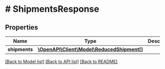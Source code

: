 # # ShipmentsResponse

## Properties

Name | Type | Description | Notes
------------ | ------------- | ------------- | -------------
**shipments** | [**\OpenAPI\Client\Model\ReducedShipment[]**](ReducedShipment.md) |  |

[[Back to Model list]](../../README.md#models) [[Back to API list]](../../README.md#endpoints) [[Back to README]](../../README.md)
